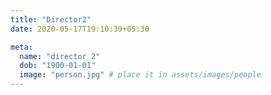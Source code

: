 ```yaml
---
title: "Director2"
date: 2020-05-17T19:10:39+05:30

meta:
  name: "director 2"
  dob: "1900-01-01"
  image: "person.jpg" # place it in assets/images/people
---
```


